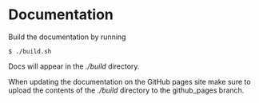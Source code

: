 # Documentation
Build the documentation by running

    $ ./build.sh

Docs will appear in the _./build_ directory.

When updating the documentation on the GitHub pages site make sure to upload the contents of the _./build_ directory to the github_pages branch.
